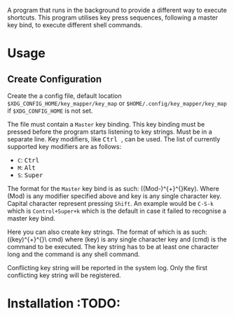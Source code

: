 A program that runs in the background to provide a different way to execute shortcuts. This program utilises key press sequences, following a master key bind, to execute different shell commands.


# Usage


## Create Configuration

Create the a config file, default location `$XDG_CONFIG_HOME/key_mapper/key_map` or `$HOME/.config/key_mapper/key_map` if `$XDG_CONFIG_HOME` is not set.

The file must contain a `Master` key binding. This key binding must be pressed before the program starts listening to key strings. Must be in a separate line. Key modifiers, like <kbd> Ctrl </kbd>, can be used. The list of currently supported key modifiers are as follows:

-   `C`: <kbd> Ctrl </kbd>
-   `M`: <kbd> Alt </kbd>
-   `S`: <kbd> Super </kbd>

The format for the `Master` key bind is as such: \((Mod-)^{+}^{}Key\). Where \(Mod\) is any modifier specified above and key is any single character key. Capital character represent pressing `Shift`. An example would be `C-S-k` which is `Control+Super+k` which is the default in case it failed to recognise a master key bind.

Here you can also create key strings. The format of which is as such: \((key)^{+}^{}\ cmd\) where \(key\) is any single character key and \(cmd\) is the command to be executed. The key string has to be at least one character long and the command is any shell command.

Conflicting key string will be reported in the system log. Only the first conflicting key string will be registered.


# Installation     :TODO:
